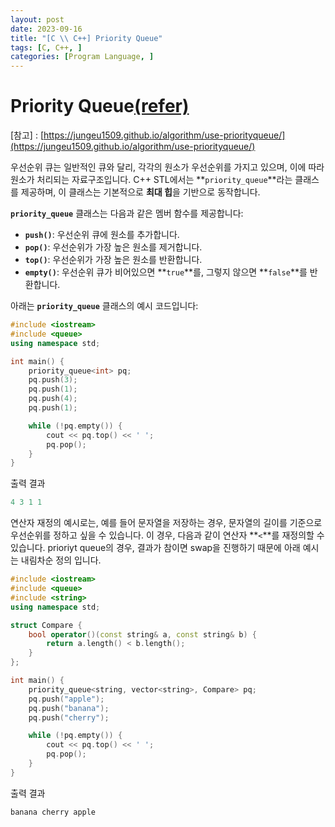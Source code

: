 ```yaml
---
layout: post
date: 2023-09-16
title: "[C \\ C++] Priority Queue"
tags: [C, C++, ]
categories: [Program Language, ]
---
```


# Priority Queue[(refer)](https://www.programiz.com/cpp-programming/priority-queue)


[참고] : [https://jungeu1509.github.io/algorithm/use-priorityqueue/](https://jungeu1509.github.io/algorithm/use-priorityqueue/)


우선순위 큐는 일반적인 큐와 달리, 각각의 원소가 우선순위를 가지고 있으며, 이에 따라 원소가 처리되는 자료구조입니다. C++ STL에서는 **`priority_queue`**라는 클래스를 제공하며, 이 클래스는 기본적으로 **최대 힙**을 기반으로 동작합니다.


**`priority_queue`** 클래스는 다음과 같은 멤버 함수를 제공합니다:

- **`push()`**: 우선순위 큐에 원소를 추가합니다.
- **`pop()`**: 우선순위가 가장 높은 원소를 제거합니다.
- **`top()`**: 우선순위가 가장 높은 원소를 반환합니다.
- **`empty()`**: 우선순위 큐가 비어있으면 **`true`**를, 그렇지 않으면 **`false`**를 반환합니다.

아래는 **`priority_queue`** 클래스의 예시 코드입니다:


```c++
#include <iostream>
#include <queue>
using namespace std;

int main() {
    priority_queue<int> pq;
    pq.push(3);
    pq.push(1);
    pq.push(4);
    pq.push(1);

    while (!pq.empty()) {
        cout << pq.top() << ' ';
        pq.pop();
    }
}
```


출력 결과


```c++
4 3 1 1
```


연산자 재정의 예시로는, 예를 들어 문자열을 저장하는 경우, 문자열의 길이를 기준으로 우선순위를 정하고 싶을 수 있습니다. 이 경우, 다음과 같이 연산자 **`<`**를 재정의할 수 있습니다. prioriyt queue의 경우, 결과가 참이면 swap을 진행하기 때문에 아래 예시는 내림차순 정의 입니다. 


```c++
#include <iostream>
#include <queue>
#include <string>
using namespace std;

struct Compare {
    bool operator()(const string& a, const string& b) {
        return a.length() < b.length();
    }
};

int main() {
    priority_queue<string, vector<string>, Compare> pq;
    pq.push("apple");
    pq.push("banana");
    pq.push("cherry");

    while (!pq.empty()) {
        cout << pq.top() << ' ';
        pq.pop();
    }
}
```


출력 결과


```c++
banana cherry apple
```

